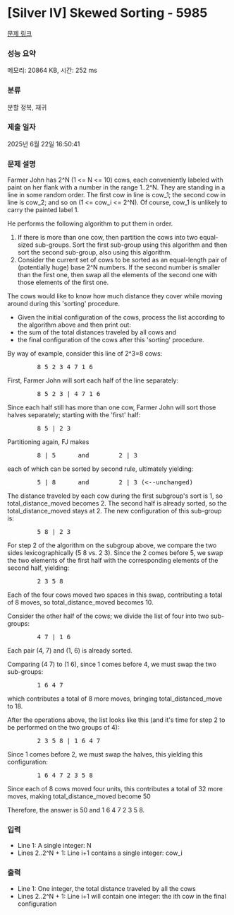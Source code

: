 # [Silver IV] Skewed Sorting - 5985 

[문제 링크](https://www.acmicpc.net/problem/5985) 

### 성능 요약

메모리: 20864 KB, 시간: 252 ms

### 분류

분할 정복, 재귀

### 제출 일자

2025년 6월 22일 16:50:41

### 문제 설명

<p>Farmer John has 2^N (1 <= N <= 10) cows, each conveniently labeled with paint on her flank with a number in the range 1..2^N. They are standing in a line in some random order. The first cow in line is cow_1; the second cow in line is cow_2; and so on (1 <= cow_i <= 2^N). Of course, cow_1 is unlikely to carry the painted label 1.</p>

<p>He performs the following algorithm to put them in order.</p>

<ol>
	<li>If there is more than one cow, then partition the cows into two equal-sized sub-groups. Sort the first sub-group using this algorithm and then sort the second sub-group, also using this algorithm.</li>
	<li>Consider the current set of cows to be sorted as an equal-length pair of (potentially huge) base 2^N numbers. If the second number is smaller than the first one, then swap all the elements of the second one with those elements of the first one.</li>
</ol>

<p>The cows would like to know how much distance they cover while moving around during this 'sorting' procedure.</p>

<ul>
	<li>Given the initial configuration of the cows, process the list according to the algorithm above and then print out:</li>
	<li>the sum of the total distances traveled by all cows and</li>
	<li>the final configuration of the cows after this 'sorting' procedure.</li>
</ul>

<p>By way of example, consider this line of 2^3=8 cows:</p>

<pre>        8 5 2 3 4 7 1 6</pre>

<p>First, Farmer John will sort each half of the line separately:</p>

<pre>        8 5 2 3 | 4 7 1 6</pre>

<p>Since each half still has more than one cow, Farmer John will sort those halves separately; starting with the 'first' half:</p>

<pre>        8 5 | 2 3</pre>

<p>Partitioning again, FJ makes</p>

<pre>        8 | 5      and        2 | 3</pre>

<p>each of which can be sorted by second rule, ultimately yielding:</p>

<pre>        5 | 8      and        2 | 3 (<--unchanged)</pre>

<p>The distance traveled by each cow during the first subgroup's sort is 1, so total_distance_moved becomes 2. The second half is already sorted, so the total_distance_moved stays at 2. The new configuration of this sub-group is:</p>

<pre>        5 8 | 2 3</pre>

<p>For step 2 of the algorithm on the subgroup above, we compare the two sides lexicographically (5 8 vs. 2 3). Since the 2 comes before 5, we swap the two elements of the first half with the corresponding elements of the second half, yielding:</p>

<pre>        2 3 5 8</pre>

<p>Each of the four cows moved two spaces in this swap, contributing a total of 8 moves, so total_distance_moved becomes 10.</p>

<p>Consider the other half of the cows; we divide the list of four into two sub-groups:</p>

<pre>        4 7 | 1 6</pre>

<p>Each pair (4, 7) and (1, 6) is already sorted.</p>

<p>Comparing (4 7) to (1 6), since 1 comes before 4, we must swap the two sub-groups:</p>

<pre>        1 6 4 7</pre>

<p>which contributes a total of 8 more moves, bringing total_distanced_move to 18.</p>

<p>After the operations above, the list looks like this (and it's time for step 2 to be performed on the two groups of 4):</p>

<pre>        2 3 5 8 | 1 6 4 7</pre>

<p>Since 1 comes before 2, we must swap the halves, this yielding this configuration:</p>

<pre>        1 6 4 7 2 3 5 8</pre>

<p>Since each of 8 cows moved four units, this contributes a total of 32 more moves, making total_distance_moved become 50</p>

<p>Therefore, the answer is 50 and 1 6 4 7 2 3 5 8.</p>

### 입력 

 <ul>
	<li>Line 1: A single integer: N</li>
	<li>Lines 2..2^N + 1: Line i+1 contains a single integer: cow_i</li>
</ul>

<p> </p>

### 출력 

 <ul>
	<li>Line 1: One integer, the total distance traveled by all the cows</li>
	<li>Lines 2..2^N + 1: Line i+1 will contain one integer: the ith cow in the final configuration</li>
</ul>

<p> </p>

